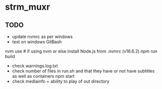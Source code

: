 # strm_muxr

## TODO
- update nvmrc as per windows
- test on windows GitBash

nvm use # if using nvm or else install Node.js from .nvmrc (v16.6.2)
npm run build
* check warnings.log.txt
* check number of files in run.sh and that they have or not have subtitles as well as containers
npm start
* check mediainfo + ability to play of out directory
